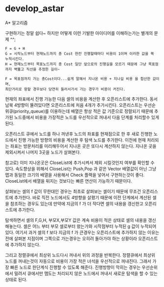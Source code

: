 # develop_astar

A* 알고리즘

구현하기는 정말 쉽다~ 하지만 어떻게 이런 기발한 아이디어를 이해하는가는 별개의 문제 ^^;

```
F = G + H
G = 시작노드부터 현재노드까지 총 Cost 한칸 진행할때마다 비용이 1이며 이러한 값을 쭉 누적시킨다.
H = 현재노드부터 목표노드까지 총 Cost 일단 앞으로의 진행길을 모르기 때문에 그냥 목표점까지 벽뚫고 직선을 추정한 길이~

F = 목표점까지 가는 총Cost이다...쉽게 말해서 지나온 비용 + 지나길 비용 을 합산한 값이며,
최단거리로 향할 경우보다 당연히 둘러서가서 가는 경우가 비용이 커진다.
```

현재의 좌표에서 진행 가능한 다음 셀의 비용을 계산한 후 오픈리스트에 추가한다.
동서남북 4방향이 뚤려있다면 오픈리스트에 처음 4개가 추가시킨다.
오픈리스트는 우선순위큐(priority_queue)를 이용하는데 배열은 항상 적은 값 기준으로 정렬되기 때문에
추가된 노드중에서 비용을 가장적은 노드를 우선적으로 꺼내서 다음 단계를 처리할수 있게 된다.

오픈리스트 큐에서 노드를 하나 꺼낸후 노드의 좌표를 현재점으로 한 후 새로 진행한 노드에서 진행 가능한 방향의 비용을 계산한 후 탐색 노드를 추가한다.
이전에 현재 처리되는 좌표는 방문처리를 미리해두어서 지나온 곳은 또다시 계산하지 않는다. 
지나온 곳을 제외시켜서 나머지 3곳을 노드가 살펴본다.

참고로) 이미 지나온곳은 CloseList에 추가시켜서 제외 시킬것인지 여부를 확인할 수 있다. 
속도향상을 위해서 CloseList는 Push,Pop 과 같은 Vector 배열값이 아닌 그냥 맵과 동일한 크기의 배열을 사용해서 Check 플랙을 넣어서 구현하는것이 좋다.
CloseList에서 배열을 뒤지는 것보다는 빠른 연산이 가능하기 때문이다.

살펴보는 셀의 f 값이 무한대인 경우는 최초로 살펴보는 셀이기 때문에 무조건 오픈리스트에 추가한다.
바로 직전 노드에서도 4방향을 살폈기 때문에 이전 단계에서 계산된 셀을 참조하는 경우도 있는데 
만약에 지금의 f 가 더 작다면 셀의 내용을 갱신한고 오픈리스트에 추가한다.

탐색하면서 셀의 F,G,H, 부모X,부모Y 값은 계속 비용이 적은 상태로 셀의 내용을 갱신해놓는다.
셀은 어느 부터 부모 셀로부터 왔는가와 시작점부터 누적된 g 값이 누적되어 있다.
여기서 과거 셀의 f 보다 지금의 f 가 큰경우는 오픈리스트에 추가하지 않는 이유는 
전에 살펴본 지점이며 그쪽으로 가는경우는 오히려 돌아가야 하는 상황이라 오픈리스트에 추가하지 않는다.

그리고 정렬큐에서 최상위 노드다시 꺼내서 위의 과정을 반복한다.
정렬큐에서 최상위 노드를 꺼내는것이 자동으로 비용이 가장 적은 녀석을 우선적으로 꺼내진다. 그래서 가장 빠른 노드로 한단계식 진행할 수 있도록 해준다.
진행방향이 막히는 경우는 우선순위에서 밀려서 큐에서만 맴도는 처리되지 않은 노드에서 꺼내서 새로운 탐색을 할 수 있는 상태로 된다.

